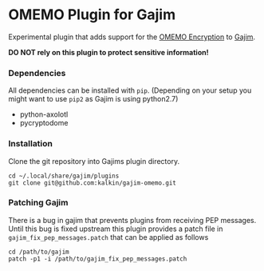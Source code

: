 # OMEMO Plugin for Gajim

Experimental plugin that adds support for the [OMEMO Encryption](http://conversations.im/omemo) to [Gajim](https://gajim.org/).

**DO NOT rely on this plugin to protect sensitive information!** 

### Dependencies
All dependencies can be installed with ```pip```. (Depending on your setup you might want to use ```pip2``` as Gajim is using python2.7)

* python-axolotl
* pycryptodome

### Installation
Clone the git repository into Gajims plugin directory.
````
cd ~/.local/share/gajim/plugins
git clone git@github.com:kalkin/gajim-omemo.git
````

### Patching Gajim
There is a bug in gajim that prevents plugins from receiving PEP messages. Until this bug is fixed upstream this plugin provides a patch file in ```gajim_fix_pep_messages.patch``` that can be applied as follows
````
cd /path/to/gajim
patch -p1 -i /path/to/gajim_fix_pep_messages.patch
````
